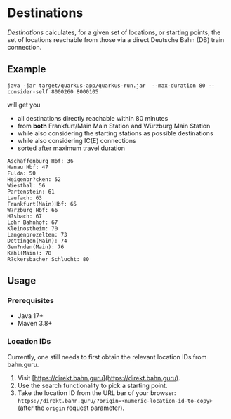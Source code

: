 # Destinations

_Destinations_ calculates, for a given set of locations, or starting points, the set of locations reachable from those via a direct Deutsche Bahn (DB) train connection.

## Example

```shell
java -jar target/quarkus-app/quarkus-run.jar  --max-duration 80 --consider-self 8000260 8000105
```

will get you 
- all destinations directly reachable within 80 minutes 
- from **both** Frankfurt/Main Main Station and Würzburg Main Station
- while also considering the starting stations as possible destinations
- while also considering IC(E) connections
- sorted after maximum travel duration

```
Aschaffenburg Hbf: 36
Hanau Hbf: 47
Fulda: 50
Heigenbr?cken: 52
Wiesthal: 56
Partenstein: 61
Laufach: 63
Frankfurt(Main)Hbf: 65
W?rzburg Hbf: 66
H?sbach: 67
Lohr Bahnhof: 67
Kleinostheim: 70
Langenprozelten: 73
Dettingen(Main): 74
Gem?nden(Main): 76
Kahl(Main): 78
R?ckersbacher Schlucht: 80
```

## Usage

### Prerequisites
- Java 17+
- Maven 3.8+

### Location IDs

Currently, one still needs to first obtain the relevant location IDs from bahn.guru.

1. Visit [https://direkt.bahn.guru](https://direkt.bahn.guru).
2. Use the search functionality to pick a starting point.
3. Take the location ID from the URL bar of your browser: `https://direkt.bahn.guru/?origin=<numeric-location-id-to-copy>` (after the `origin` request parameter).


